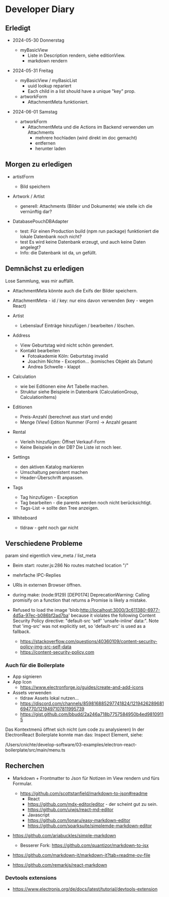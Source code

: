 # Developer Diary

## Erledigt

- 2024-05-30 Donnerstag
  - myBasicView
    - Liste in Description rendern, siehe editionView.
    - markdown rendern

- 2024-05-31 Freitag
  - myBasicView / myBasicList
    - uuid lookup repariert
    - Each child in a list should have a unique "key" prop.
  - artworkForm
    - AttachmentMeta funktioniert.

- 2024-06-01 Samstag
  - artworkForm
    - AttachmentMeta und die Actions im Backend verwenden um Attachments
      - mehrere hochladen (wird direkt im doc gemacht)
      - entfernen
      - herunter laden


## Morgen zu erledigen

- artistForm
  - Bild speichern
- Artwork / Artist
  - generell: Attachments (Bilder und Dokumente) wie stelle ich die vernünftig dar?

- DatabasePouchDBAdapter
  - test: Für einen Production build (npm run package) funktioniert die lokale Datenbank noch nicht?
  - test Es wird keine Datenbank erzeugt, und auch keine Daten angelegt?
  - Info: die Datenbank ist da, un gefüllt.

## Demnächst zu erledigen

Lose Sammlung, was mir auffällt.

- AttachmentMeta könnte auch die Exifs der Bilder speichern.
- AttachmentMeta - id / key: nur eins davon verwenden (key - wegen React)

- Artist
  - Lebenslauf Einträge hinzufügen / bearbeiten / löschen.

- Address
  - View Geburtstag wird nicht schön gerendert.
  - Kontakt bearbeiten
    - Fotoakademie Köln: Geburtstag invalid
    - Joachim Nichte - Exception... (komisches Objekt als Datum)
    - Andrea Schwelle - klappt

- Calculation
  - wie bei Editionen eine Art Tabelle machen.
  - Struktur siehe Beispiele in Datenbank (CalculationGroup, CalculationItems)

- Editionen
  - Preis-Anzahl (berechnet aus start und ende)
  - Menge (View) Edition Nummer (Form) -> Anzahl gesamt

- Rental
  - Verleih hinzufügen: Öffnet Verkauf-Form
  - Keine Beispiele in der DB? Die Liste ist noch leer.

- Settings
  - den aktiven Katalog markieren
  - Umschaltung persistent machen
  - Header-Überschrift anpassen.

- Tags
  - Tag hinzufügen - Exception
  - Tag bearbeiten - die parents werden noch nicht berücksichtigt.
  - Tags-List -> sollte den Tree anzeigen.
  
- Whiteboard
  - tldraw - geht noch gar nicht

## Verschiedene Probleme

param sind eigentlich view_meta / list_meta

- Beim start: router.js:286 No routes matched location "/"
- mehrfache IPC-Replies
- URls in externen Browser öffnen.
- during make: (node:9129) [DEP0174] DeprecationWarning: Calling promisify on a function that returns a Promise is likely a mistake.

- Refused to load the image 'blob:<http://localhost:3000/3c611380-6977-4d5a-97ec-b086bf2ad7ba>' because it violates the following Content Security Policy directive: "default-src 'self' 'unsafe-inline' data:". Note that 'img-src' was not explicitly set, so 'default-src' is used as a fallback.
  - <https://stackoverflow.com/questions/40360109/content-security-policy-img-src-self-data>
  - <https://content-security-policy.com>

### Auch für die Boilerplate

- App signieren
- App Icon
  - <https://www.electronforge.io/guides/create-and-add-icons>
- Assets verwenden
  - tldraw Assets lokal nutzen...
  - <https://discord.com/channels/859816885297741824/1219426289681694770/1219497107811995739>
  - <https://gist.github.com/bbudd/2a246a718b7757584950b4ed98109115>


Das Kontextmenü öffnet sich nicht (um code zu analysieren)
In der ElectronReact Boilerplate konnte man das: Inspect Element, siehe:

/Users/cnichte/develop-software/03-examples/electron-react-boilerplate/src/main/menu.ts

## Recherchen

- Markdown + Frontmatter to Json für Notizen im View rendern und fürs Formular.
  - <https://github.com/scottstanfield/markdown-to-json#readme>
    - React
    - <https://github.com/mdx-editor/editor> - der scheint gut zu sein.
    - <https://github.com/uiwjs/react-md-editor>
    - Javascript
    - <https://github.com/Ionaru/easy-markdown-editor>
    - <https://github.com/sparksuite/simplemde-markdown-editor>

- <https://github.com/ariabuckles/simple-markdown>
  - Besserer Fork: <https://github.com/quantizor/markdown-to-jsx>
- <https://github.com/markdown-it/markdown-it?tab=readme-ov-file>
- <https://github.com/remarkjs/react-markdown>

### Devtools extensions

- https://www.electronjs.org/de/docs/latest/tutorial/devtools-extension
